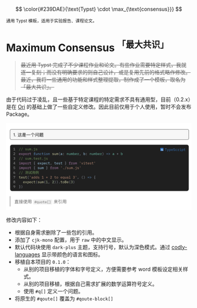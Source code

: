 $$
\color{#239DAE}{\text{Typst} \cdot \max_{\text{consensus}}}
$$

<small>通用 Typst 模板，适用于实验报告、课程论文。</small>

# Maximum Consensus <sup>「最大共识」</sup>

> ~~最近用 Typst 完成了不少课程作业和论文。有些作业需要特定样式，我就逐一复刻；而没有明确要求的则自己设计，或是复用先前的格式略作修改。最近，我将一些通用的功能和样式整理提取，制作成了一个模板，取名为「最大共识」。~~

由于代码过于凌乱，且一些基于特定课程的特定需求不具有通用型，目前（0.2.x）是在 [Ori](https://github.com/OrangeX4/typst-ori/) 的基础上做了一些自定义修改。因此目前仅用于个人使用，暂时不会发布 Package。

![](preview/preview.png)

修改内容如下：

- 根据自身需求删除了一些包的引用。
- 添加了 `cjk-mono` 配置，用于 `raw` 中的中文显示。
- 默认代码块使用 `dark-plus` 主题，支持行号，默认为深色模式。通过 [codly-languages](https://typst.app/universe/package/codly-languages) 显示带颜色的语言和图标。
- 移植自本项目的 `0.1.0`：
  - 从别的项目移植的字体和字号定义，方便需要参考 word 模板设定相关样式。
  - 从别的项目移植，根据自己需求扩展的数学运算符号定义。
  - 使用 `#q[]` 定义一个问题。
- 将原生的 `#qoute[]` 覆盖为 `#qoute-block[]`
